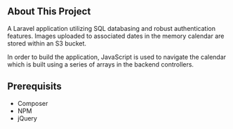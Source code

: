 ## About This Project

A Laravel application utilizing SQL databasing and robust authentication features. Images uploaded to associated dates in the memory calendar are stored within an S3 bucket.

In order to build the application, JavaScript is used to navigate the calendar which is built using a series of arrays in the backend controllers.

## Prerequisits

- Composer
- NPM
- jQuery
